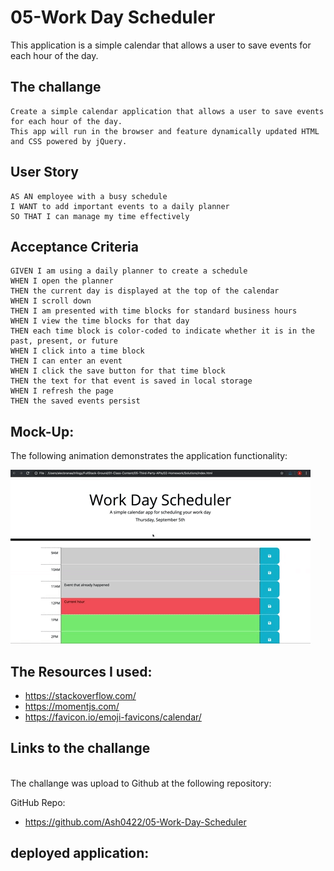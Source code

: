 # 05-Work Day Scheduler
 This application is a simple calendar that allows a user to save events for each hour of the day. 

<h2>The challange </h2>

```
Create a simple calendar application that allows a user to save events for each hour of the day.
This app will run in the browser and feature dynamically updated HTML and CSS powered by jQuery.
```

## User Story

```
AS AN employee with a busy schedule
I WANT to add important events to a daily planner
SO THAT I can manage my time effectively
```

## Acceptance Criteria

```
GIVEN I am using a daily planner to create a schedule
WHEN I open the planner
THEN the current day is displayed at the top of the calendar
WHEN I scroll down
THEN I am presented with time blocks for standard business hours
WHEN I view the time blocks for that day
THEN each time block is color-coded to indicate whether it is in the past, present, or future
WHEN I click into a time block
THEN I can enter an event
WHEN I click the save button for that time block
THEN the text for that event is saved in local storage
WHEN I refresh the page
THEN the saved events persist
```

## Mock-Up:
The following animation demonstrates the application functionality:

![A user clicks on slots on the color-coded calendar and edits the events.](./images/05-third-party-apis-homework-demo.gif)


## The Resources I used:

- https://stackoverflow.com/
- https://momentjs.com/
- https://favicon.io/emoji-favicons/calendar/

## Links to the challange
<br>
The challange was upload to Github at the following repository:
<br>

GitHub Repo: 
- https://github.com/Ash0422/05-Work-Day-Scheduler

 deployed application: 
- 